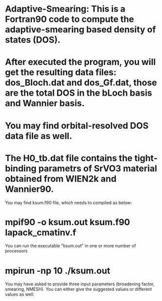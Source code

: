 # Adaptive-Smearing: This is a Fortran90 code to compute the adaptive-smearing based density of states (DOS).
# After executed the program, you will get the resulting data files: dos_Bloch.dat and dos_Gf.dat, those are the total DOS in the bLoch basis and Wannier basis. 
# You may find orbital-resolved DOS data file as well. 
# The H0_tb.dat file contains the tight-binding parametrs of SrVO3 material obtained from WIEN2k and Wannier90.

You may find ksum.f90 file, which needs to compiled as below:
# mpif90 -o ksum.out ksum.f90 lapack_cmatinv.f

You can run the executable "ksum.out" in one or more number of processors
# mpirun -np 10 ./ksum.out 

You may have asked to provide three input parameters (broadening factor, smearing, NMESH). You can either give the suggested values or different values as well.
